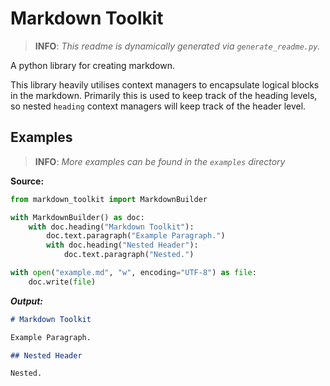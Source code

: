 # Markdown Toolkit

> **INFO**: _This readme is dynamically generated via `generate_readme.py`._

A python library for creating markdown.


This library heavily utilises context managers to encapsulate 
logical blocks in the markdown. Primarily this is used to keep 
track of the heading levels, so nested `heading` context
managers will keep track of the header level.


## Examples

> **INFO**: _More examples can be found in the `examples` directory_

__Source:__
```python
from markdown_toolkit import MarkdownBuilder

with MarkdownBuilder() as doc:
    with doc.heading("Markdown Toolkit"):
        doc.text.paragraph("Example Paragraph.")
        with doc.heading("Nested Header"):
            doc.text.paragraph("Nested.")

with open("example.md", "w", encoding="UTF-8") as file:
    doc.write(file)
```
***Output:***
```markdown
# Markdown Toolkit

Example Paragraph.

## Nested Header

Nested.


```
